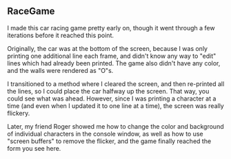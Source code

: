 ## RaceGame
I made this car racing game pretty early on, though it went through a few iterations
before it reached this point.

Originally, the car was at the bottom of the screen, because I was only printing one additional
line each frame, and didn't know any way to "edit" lines which had already been printed.
The game also didn't have any color, and the walls were rendered as "O"s.

I transitioned to a method where I cleared the screen, and then re-printed all the lines,
so I could place the car halfway up the screen. That way, you could see what was ahead.
However, since I was printing a character at a time (and even when I updated it to one line
at a time), the screen was really flickery.

Later, my friend Roger showed me how to change the color and background of individual
characters in the console window, as well as how to use "screen buffers" to remove the flicker,
and the game finally reached the form you see here.
